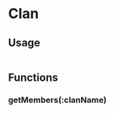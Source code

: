 # Clan

## Usage

```javascript

```

## Functions

### getMembers\(:clanName\) <a id="getmembers-clanname"></a>

